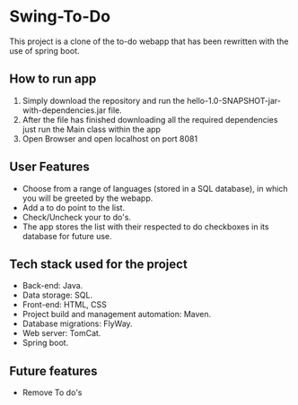# Swing-To-Do
This project is a clone of the to-do webapp that has been rewritten with the use of spring boot. 

## How to run app
1. Simply download the repository and run the hello-1.0-SNAPSHOT-jar-with-dependencies.jar file.
2. After the file has finished downloading all the required dependencies just run the Main class within the app
3. Open Browser and open localhost on port 8081

## User Features
- Choose from a range of languages (stored in a SQL database), in which you will be greeted by the webapp.
- Add a to do point to the list.
- Check/Uncheck your to do's.
- The app stores the list with their respected to do checkboxes in its database for future use.
## Tech stack used for the project
- Back-end: Java.
- Data storage: SQL.
- Front-end: HTML, CSS
- Project build and management automation: Maven.
- Database migrations: FlyWay.
- Web server: TomCat.
- Spring boot.

## Future features
- Remove To do's
